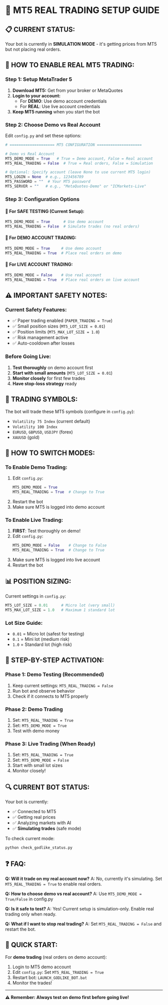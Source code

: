 # 🚀 MT5 REAL TRADING SETUP GUIDE

## 📋 **CURRENT STATUS:**

Your bot is currently in **SIMULATION MODE** - it's getting prices from MT5 but not placing real orders.

## 🔧 **HOW TO ENABLE REAL MT5 TRADING:**

### **Step 1: Setup MetaTrader 5**

1. **Download MT5:** Get from your broker or MetaQuotes
2. **Login to your account:**
   - For **DEMO**: Use demo account credentials
   - For **REAL**: Use live account credentials
3. **Keep MT5 running** when you start the bot

### **Step 2: Choose Demo vs Real Account**

Edit `config.py` and set these options:

```python
# ==================== MT5 CONFIGURATION ====================

# Demo vs Real Account
MT5_DEMO_MODE = True   # True = Demo account, False = Real account
MT5_REAL_TRADING = False  # True = Real orders, False = Simulation

# Optional: Specify account (leave None to use current MT5 login)
MT5_LOGIN = None  # e.g., 123456789
MT5_PASSWORD = ""  # Your MT5 password
MT5_SERVER = ""   # e.g., "MetaQuotes-Demo" or "ICMarkets-Live"
```

### **Step 3: Configuration Options**

#### **🔹 For SAFE TESTING (Current Setup):**
```python
MT5_DEMO_MODE = True      # Use demo account
MT5_REAL_TRADING = False  # Simulate trades (no real orders)
```

#### **🔹 For DEMO ACCOUNT TRADING:**
```python
MT5_DEMO_MODE = True     # Use demo account  
MT5_REAL_TRADING = True  # Place real orders on demo
```

#### **🔹 For LIVE ACCOUNT TRADING:**
```python
MT5_DEMO_MODE = False    # Use real account
MT5_REAL_TRADING = True  # Place real orders on live account
```

## ⚠️ **IMPORTANT SAFETY NOTES:**

### **Current Safety Features:**
- ✅ Paper trading enabled (`PAPER_TRADING = True`)
- ✅ Small position sizes (`MT5_LOT_SIZE = 0.01`)
- ✅ Position limits (`MT5_MAX_LOT_SIZE = 1.0`)
- ✅ Risk management active
- ✅ Auto-cooldown after losses

### **Before Going Live:**
1. **Test thoroughly** on demo account first
2. **Start with small amounts** (`MT5_LOT_SIZE = 0.01`)
3. **Monitor closely** for first few trades
4. **Have stop-loss strategy** ready

## 🎯 **TRADING SYMBOLS:**

The bot will trade these MT5 symbols (configure in `config.py`):
- `Volatility 75 Index` (current default)
- `Volatility 100 Index`
- `EURUSD`, `GBPUSD`, `USDJPY` (forex)
- `XAUUSD` (gold)

## 🔄 **HOW TO SWITCH MODES:**

### **To Enable Demo Trading:**
1. Edit `config.py`:
   ```python
   MT5_DEMO_MODE = True
   MT5_REAL_TRADING = True  # Change to True
   ```
2. Restart the bot
3. Make sure MT5 is logged into demo account

### **To Enable Live Trading:**
1. **FIRST**: Test thoroughly on demo!
2. Edit `config.py`:
   ```python
   MT5_DEMO_MODE = False    # Change to False
   MT5_REAL_TRADING = True  # Change to True
   ```
3. Make sure MT5 is logged into live account
4. Restart the bot

## 📊 **POSITION SIZING:**

Current settings in `config.py`:
```python
MT5_LOT_SIZE = 0.01      # Micro lot (very small)
MT5_MAX_LOT_SIZE = 1.0   # Maximum 1 standard lot
```

### **Lot Size Guide:**
- `0.01` = Micro lot (safest for testing)
- `0.1` = Mini lot (medium risk)
- `1.0` = Standard lot (high risk)

## 🚦 **STEP-BY-STEP ACTIVATION:**

### **Phase 1: Demo Testing (Recommended)**
1. Keep current settings: `MT5_REAL_TRADING = False`
2. Run bot and observe behavior
3. Check if it connects to MT5 properly

### **Phase 2: Demo Trading**
1. Set: `MT5_REAL_TRADING = True`
2. Set: `MT5_DEMO_MODE = True`
3. Test with demo money

### **Phase 3: Live Trading (When Ready)**
1. Set: `MT5_REAL_TRADING = True` 
2. Set: `MT5_DEMO_MODE = False`
3. Start with small lot sizes
4. Monitor closely!

## 🔍 **CURRENT BOT STATUS:**

Your bot is currently:
- ✅ Connected to MT5
- ✅ Getting real prices
- ✅ Analyzing markets with AI
- ✅ **Simulating trades** (safe mode)

To check current mode:
```bash
python check_godlike_status.py
```

## ❓ **FAQ:**

**Q: Will it trade on my real account now?**
A: No, currently it's simulating. Set `MT5_REAL_TRADING = True` to enable real orders.

**Q: How to choose demo vs real account?**
A: Use `MT5_DEMO_MODE = True/False` in config.py

**Q: Is it safe to test?**
A: Yes! Current setup is simulation-only. Enable real trading only when ready.

**Q: What if I want to stop real trading?**
A: Set `MT5_REAL_TRADING = False` and restart the bot.

## 🎯 **QUICK START:**

For **demo trading** (real orders on demo account):
1. Login to MT5 demo account
2. Edit `config.py`: Set `MT5_REAL_TRADING = True`
3. Restart bot: `LAUNCH_GODLIKE_BOT.bat`
4. Monitor the trades!

---
**⚠️ Remember: Always test on demo first before going live!**
